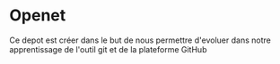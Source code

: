 # Openet
Ce depot est créer dans le but de nous permettre d'evoluer dans notre apprentissage de l'outil git et de la plateforme GitHub

